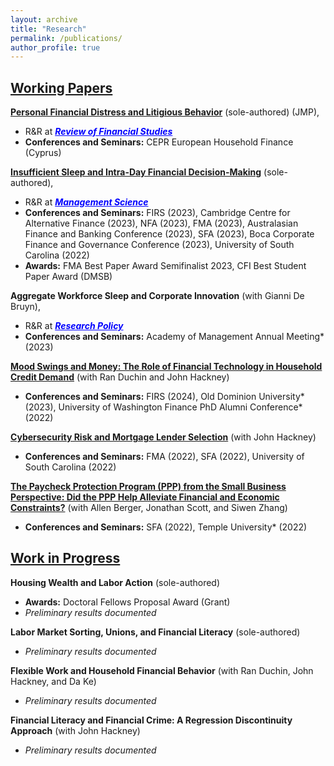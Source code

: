 ```yaml
---
layout: archive
title: "Research"
permalink: /publications/
author_profile: true
---
```


## **<u>Working Papers</u>** 


[**Personal Financial Distress and Litigious Behavior**](https://papers.ssrn.com/sol3/papers.cfm?abstract_id=4760919) (sole-authored) (JMP), 
- R&R at <span style="color: #0000FF;">**_<u>Review of Financial Studies</u>_**</span>
- **Conferences and Seminars:** CEPR European Household Finance (Cyprus)

[**Insufficient Sleep and Intra-Day Financial Decision-Making**](https://papers.ssrn.com/sol3/papers.cfm?abstract_id=4535348) (sole-authored), 
- R&R at <span style="color: #0000FF;">**_<u>Management Science</u>_**</span>
- **Conferences and Seminars:** FIRS (2023), Cambridge Centre for Alternative Finance (2023), NFA (2023), FMA (2023), Australasian Finance and Banking Conference (2023), SFA (2023), Boca Corporate Finance and Governance Conference (2023), University of South Carolina (2022)
- **Awards:** FMA Best Paper Award Semifinalist 2023, CFI Best Student Paper Award (DMSB)

**Aggregate Workforce Sleep and Corporate Innovation**  (with Gianni De Bruyn), 
- R&R at <span style="color: #0000FF;">**_<u>Research Policy</u>_**</span>
- **Conferences and Seminars:** Academy of Management Annual Meeting* (2023)

[**Mood Swings and Money: The Role of Financial Technology in Household Credit Demand**](https://papers.ssrn.com/sol3/papers.cfm?abstract_id=4661150) (with Ran Duchin and John Hackney)
- **Conferences and Seminars:** FIRS (2024), Old Dominion University* (2023), University of Washington Finance PhD Alumni Conference* (2022)

[**Cybersecurity Risk and Mortgage Lender Selection**](https://papers.ssrn.com/sol3/papers.cfm?abstract_id=4254301) (with John Hackney)
- **Conferences and Seminars:** FMA (2022), SFA (2022), University of South Carolina (2022)

[**The Paycheck Protection Program (PPP) from the Small Business Perspective: Did the PPP Help Alleviate Financial and Economic Constraints?**](https://papers.ssrn.com/sol3/papers.cfm?abstract_id=3908707)  (with Allen Berger, Jonathan Scott, and Siwen Zhang)
- **Conferences and Seminars:** SFA (2022), Temple University* (2022)


## **<u>Work in Progress</u>** 


**Housing Wealth and Labor Action** (sole-authored)
- **Awards:** Doctoral Fellows Proposal Award (Grant)
- *Preliminary results documented*

**Labor Market Sorting, Unions, and Financial Literacy** (sole-authored)
- *Preliminary results documented*

**Flexible Work and Household Financial Behavior** (with Ran Duchin, John Hackney, and Da Ke)
- *Preliminary results documented*

**Financial Literacy and Financial Crime: A Regression Discontinuity Approach** (with John Hackney)
- *Preliminary results documented*
